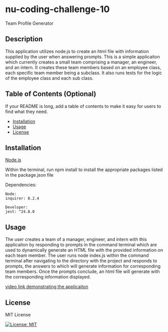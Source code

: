 # nu-coding-challenge-10
Team Profile Generator

## Description

This application utilizes node.js to create an html file with information supplied by the user when answering prompts. This is a simple applicaiton which currently creates a small team comprising a manager, an engineer, and an intern. It creates these team members based on an employee class, each specific team member being a subclass. It also runs tests for the logic of the employee class and each sub class.

## Table of Contents (Optional)

If your README is long, add a table of contents to make it easy for users to find what they need.

- [Installation](#installation)
- [Usage](#usage)
- [License](#license)

## Installation

[Node.js](https://nodejs.org/)

Within the terminal, run npm install to install the appropriate packages listed in the package.json file

Dependencies: 

    Node: 
    inquirer: 8.2.4

    Developer: 
    jest: ^24.8.0

## Usage

The user creates a team of a manager, engineer, and intern with this applicaiton by responding to prompts in the command terminal which are used to dynamically generate an HTML file with the provided information on each team member. The user runs node index.js within the command terminal after navigating to the directory with the project and responds to prompts, the answers to which will generate information for corresponding team members. Once the prompts conclude, an html file will generate with the corresponding information displayed. 

[video link demonstrating the applicaiton](https://drive.google.com/file/d/1KOhkXMHEKwx-8s0OmI74fCed5vs-CD8U/view)

## License

MIT License

[![License: MIT](https://img.shields.io/badge/License-MIT-yellow.svg)](https://opensource.org/licenses/MIT)